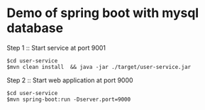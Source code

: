 # Demo of spring boot with mysql database

Step 1 :: Start service at port 9001
```
$cd user-service
$mvn clean install  && java -jar ./target/user-service.jar
```

Step 2 :: Start web application at port 9000
```
$cd user-service
$mvn spring-boot:run -Dserver.port=9000
```
